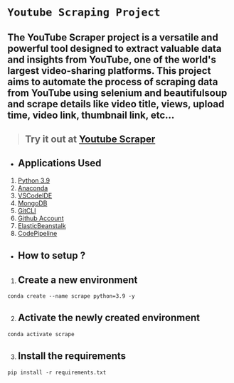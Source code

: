 # **`Youtube Scraping Project`**

## The YouTube Scraper project is a versatile and powerful tool designed to extract valuable data and insights from YouTube, one of the world's largest video-sharing platforms. This project aims to automate the process of scraping data from YouTube using selenium and beautifulsoup and scrape details like video title, views, upload time, video link, thumbnail link, etc...

> ## Try it out at [Youtube Scraper](https://youtube-scraper-8ryi.onrender.com)

* ## Applications Used
1. [Python 3.9](https://www.python.org/)
2. [Anaconda](https://www.anaconda.com/)
3. [VSCodeIDE](https://code.visualstudio.com/)
4. [MongoDB](https://www.mongodb.com/)
5. [GitCLI](https://git-scm.com/book/en/v2/Getting-Started-The-Command-Line)
6. [Github Account](https://github.com)
7. [ElasticBeanstalk](https://aws.amazon.com/elasticbeanstalk/)
8. [CodePipeline](https://aws.amazon.com/codepipeline/)


* ## **How to setup ?**
1. ## Create a new environment
```
conda create --name scrape python=3.9 -y
```
2. ## Activate the newly created environment
```
conda activate scrape
```
3. ## Install the requirements
```
pip install -r requirements.txt
